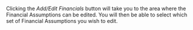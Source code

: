 Clicking the _Add/Edit Financials_ button will take you to the area where
the Financial Assumptions can be edited. You will then be able to select
which set of Financial Assumptions you wish to edit.
